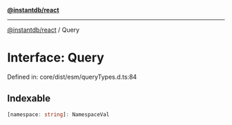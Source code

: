 [**@instantdb/react**](../README.md)

***

[@instantdb/react](../packages.md) / Query

# Interface: Query

Defined in: core/dist/esm/queryTypes.d.ts:84

## Indexable

```ts
[namespace: string]: NamespaceVal
```
